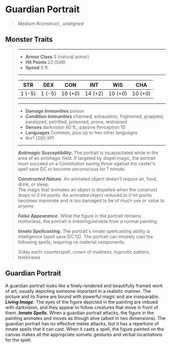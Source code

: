 # Guardian Portrait
>*Medium #construct , unaligned*
## Monster Traits
>___
>- **Armor Class** 5 (natural armor)
>- **Hit Points** 22 (5d8)
>- **Speed** 0 ft.
>___
>|STR|DEX|CON|INT|WIS|CHA|
>|:---:|:---:|:---:|:---:|:---:|:---:|
>|1 (-5)|1 (-5)|10 (+0)|14 (+2)|10 (+0)|10 (+0)|
>___
>- **Damage Immunities** poison
>- **Condition Immunities** charmed, exhaustion, frightened, grappled, paralyzed, petrified, poisoned, prone, restrained
>- **Senses** darkvision 60 ft., passive Perception 10
>- **Languages** Common, plus up to two other languages
>- #cr1 (200 XP)
>___
>***Antimagic Susceptibility.*** The portrait is incapacitated while in the area of an antimagic field. If targeted by dispel magic, the portrait must succeed on a Constitution saving throw against the caster's spell save DC or become unconscious for 1 minute.  
>
>***Constructed Nature.*** An animated object doesn't require air, food, drink, or sleep.  
>The magic that animates an object is dispelled when the construct drops to 0 hit points. An animated object reduced to 0 hit points becomes inanimate and is too damaged to be of much use or value to anyone.  
>
>***False Appearance.*** While the figure in the portrait remains motionless, the portrait is indistinguishable from a normal painting.  
>
>***Innate Spellcasting.*** The portrait's innate spellcasting ability is Intelligence (spell save DC 12). The portrait can innately cast the following spells, requiring no material components:  
>
>3/day each: counterspell, crown of madness, hypnotic pattern, telekinesis
## Guardian Portrait
A guardian portrait looks like a finely rendered and beautifully framed work of art, usually depicting someone important in a realistic manner. The picture and its frame are bound with powerful magic and are inseparable.
***Living Image.*** The eyes of the figure depicted in the painting are imbued with darkvision, and they appear to follow creatures that move in front of them.
***Innate Spells.*** When a guardian portrait attacks, the figure in the painting animates and moves as though alive (albeit in two dimensions). The guardian portrait has no effective melee attacks, but it has a repertoire of innate spells that it can cast. When it casts a spell, the figure painted on the canvas makes all the appropriate somatic gestures and verbal incantations for the spell.